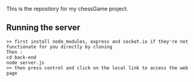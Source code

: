 This is the repository for my chessGame project.

## Running the server

```
>> first install node_modules, express and socket.io if they're not functionate for you directly by cloning
Then :
cd back-end
node server.js
>> then press control and click on the local link to access the web page
